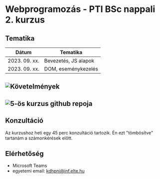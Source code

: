 # Webprogramozás - PTI BSc nappali 2. kurzus

## Tematika

|Dátum        |Tematika            |
|-------------|--------------------|
|2023. 09. xx.|Bevezetés, JS alapok|
|2023. 09. xx.|DOM, eseménykezelés |

## ![Követelmények]()

## ![5-ös kurzus github repoja]()

## Konzultáció
Az kurzushoz heti egy 45 perc konzultáció tartozik. Én ezt "tömbösítve" tartanám a számonkérések előtt.

## Elérhetőség
- Microsoft Teams
- egyetemi email: kdhpni@inf.elte.hu
